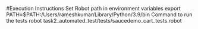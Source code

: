 #Execution Instructions
Set Robot path in environment variables
export PATH=$PATH:/Users/rameshkumar/Library/Python/3.9/bin
Command to run the tests
robot task2_automated_test/tests/saucedemo_cart_tests.robot
